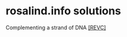 # rosalind.info solutions
Complementing a strand of DNA [[REVC]](https://github.com/bakuncwa/rosalind_sol/revc)
